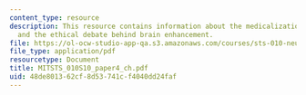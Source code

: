 ```yaml
---
content_type: resource
description: This resource contains information about the medicalization of normality
  and the ethical debate behind brain enhancement.
file: https://ol-ocw-studio-app-qa.s3.amazonaws.com/courses/sts-010-neuroscience-and-society-spring-2010/48de801362cf8d53741cf4040dd24faf_MITSTS_010S10_paper4_ch.pdf
file_type: application/pdf
resourcetype: Document
title: MITSTS_010S10_paper4_ch.pdf
uid: 48de8013-62cf-8d53-741c-f4040dd24faf
---
```

